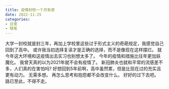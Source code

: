 ```yaml
---
title: 疫情封校一个月有感
date: 2022-11-25
categories:
- 日常
- 随笔
---
```


大学一封校就是封三年，再加上学校里这些过于形式主义的奇葩规定，我感觉自己回到了高中。
或许我当初选择复读才是正确的选择，而不是像现在这样摆烂。
就今年这大环境和这疫情出去实习也别想太多了。
今年的疫情和措施比往年更加妖魔化。
我曾天真的以为2021年就不会有疫情了。
新冠肺炎也就和平常的流感差不多，人们真的在害怕吗?
好想回到5年前啊，高中虽然累，但是比现在过的充实且更有动力。
无需多想。
再怎么思考和抱怨都不会改变什么。
好好的过下去吧。
路已至此，不得不走。
